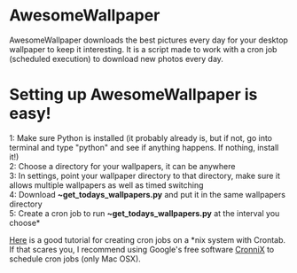 <h1>AwesomeWallpaper</h1>
<p>
AwesomeWallpaper downloads the best pictures every day for your desktop wallpaper to keep it interesting.  It is a script made to work with a cron job (scheduled execution) to download new photos every day.
</p>

<h1>Setting up AwesomeWallpaper is easy!</h1>
<p>
1:  Make sure Python is installed (it probably already is, but if not, go into terminal and type "python" and see if anything happens. If nothing, install it!)<br/>
2:  Choose a directory for your wallpapers, it can be anywhere<br/>
3:  In settings, point your wallpaper directory to that directory, make sure it allows multiple wallpapers as well as timed switching<br/>
4:  Download <b>~get_todays_wallpapers.py</b> and put it in the same wallpapers directory<br/>
5:  Create a cron job to run <b>~get_todays_wallpapers.py</b> at the interval you choose*
</p>
<p>
<a href="http://benr75.com/pages/using_crontab_mac_os_x_unix_linux">Here</a> is a good tutorial for creating cron jobs on a *nix system with Crontab.<br/>
If that scares you, I recommend using Google's free software <a href="https://code.google.com/p/cronnix/">CronniX</a> to schedule cron jobs (only Mac OSX).
</p>
